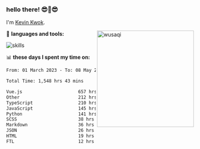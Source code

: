 ### hello there! 😎🙌😎                                                              

I'm [Kevin Kwok](https://tech.dayswithvenki.top).

<img align="right" src="https://s2.loli.net/2024/04/05/vmS9d2wqfPZioKV.webp" alt="wusaqi" width="260" height="260" />

<!-- <img align="right" alt="GIF" src="https://s2.loli.net/2023/03/02/78Ceb4wjWnIiAY1.png" width="290" height="300" /> -->

👾 **languages and tools:**  

<img src="https://skillicons.dev/icons?i=javascript,typescript,vue,react,electron,flask,django,nodejs,mysql,mongodb&theme=dark&perline=5" alt="skills" />

📊 **these days I spent my time on:**

<!--START_SECTION:waka-->

```txt
From: 01 March 2023 - To: 08 May 2024

Total Time: 1,548 hrs 43 mins

Vue.js                     657 hrs 45 mins 😁😁😁😁😁😁😁😁😁😁😐🥱🥱🥱🥱🥱🥱🥱🥱🥱🥱🥱🥱🥱🥱   42.47 %
Other                      212 hrs 40 mins 😁😁😁😐🥱🥱🥱🥱🥱🥱🥱🥱🥱🥱🥱🥱🥱🥱🥱🥱🥱🥱🥱🥱🥱   13.73 %
TypeScript                 210 hrs 27 mins 😁😁😁😐🥱🥱🥱🥱🥱🥱🥱🥱🥱🥱🥱🥱🥱🥱🥱🥱🥱🥱🥱🥱🥱   13.59 %
JavaScript                 145 hrs 14 mins 😁😁😐🥱🥱🥱🥱🥱🥱🥱🥱🥱🥱🥱🥱🥱🥱🥱🥱🥱🥱🥱🥱🥱🥱   09.38 %
Python                     141 hrs 56 mins 😁😁😐🥱🥱🥱🥱🥱🥱🥱🥱🥱🥱🥱🥱🥱🥱🥱🥱🥱🥱🥱🥱🥱🥱   09.17 %
SCSS                       38 hrs 54 mins  😐🥱🥱🥱🥱🥱🥱🥱🥱🥱🥱🥱🥱🥱🥱🥱🥱🥱🥱🥱🥱🥱🥱🥱🥱   02.51 %
Markdown                   36 hrs 21 mins  😐🥱🥱🥱🥱🥱🥱🥱🥱🥱🥱🥱🥱🥱🥱🥱🥱🥱🥱🥱🥱🥱🥱🥱🥱   02.35 %
JSON                       26 hrs 45 mins  😐🥱🥱🥱🥱🥱🥱🥱🥱🥱🥱🥱🥱🥱🥱🥱🥱🥱🥱🥱🥱🥱🥱🥱🥱   01.73 %
HTML                       19 hrs 43 mins  😐🥱🥱🥱🥱🥱🥱🥱🥱🥱🥱🥱🥱🥱🥱🥱🥱🥱🥱🥱🥱🥱🥱🥱🥱   01.27 %
FTL                        12 hrs 11 mins  🥱🥱🥱🥱🥱🥱🥱🥱🥱🥱🥱🥱🥱🥱🥱🥱🥱🥱🥱🥱🥱🥱🥱🥱🥱   00.79 %
```

<!--END_SECTION:waka-->

<!-- 🤯 **Currently Working On:**
- Pose Studio
- My Graduation Project
-->
<!---
Wadehl/Wadehl is a ✨ special ✨ repository because its `README.md` (this file) appears on your GitHub profile.
You can click the Preview link to take a look at your changes.
--->
